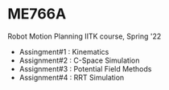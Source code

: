 # ME766A
Robot Motion Planning IITK course, Spring '22

* Assingment#1 : Kinematics
* Assignment#2 : C-Space Simulation
* Assignment#3 : Potential Field Methods
* Assignment#4 : RRT Simulation

